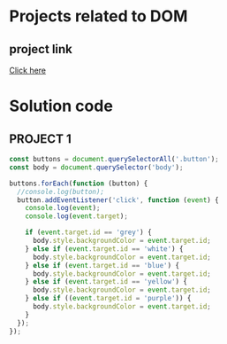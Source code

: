 # Projects related to DOM

## project link

[Click here](https://stackblitz.com/edit/dom-project-chaiaurcode?file=index.html)

# Solution code

## PROJECT 1

``` javascript 
const buttons = document.querySelectorAll('.button');
const body = document.querySelector('body');

buttons.forEach(function (button) {
  //console.log(button);
  button.addEventListener('click', function (event) {
    console.log(event);
    console.log(event.target);

    if (event.target.id == 'grey') {
      body.style.backgroundColor = event.target.id;
    } else if (event.target.id == 'white') {
      body.style.backgroundColor = event.target.id;
    } else if (event.target.id == 'blue') {
      body.style.backgroundColor = event.target.id;
    } else if (event.target.id == 'yellow') {
      body.style.backgroundColor = event.target.id;
    } else if ((event.target.id = 'purple')) {
      body.style.backgroundColor = event.target.id;
    }
  });
});
```